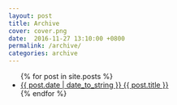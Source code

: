 ```yaml
---
layout: post
title: Archive
cover: cover.png
date:  2016-11-27 13:10:00 +0800
permalink: /archive/
categories: archive
---
```


<div class="posts">
  <ul class="posts-list">
    {% for post in site.posts %}
      <li class="post-link">
        <a class="post-title" href="{{ post.url }}">
          <span class="post-date">{{ post.date | date_to_string }}</span>
          {{ post.title }}
        </a>
      </li>
    {% endfor %}
  </ul>
</div>

